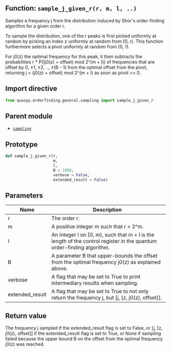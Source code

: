 ## Function: <code>sample\_j\_given\_r(r, m, l, ..)</code>
Samples a frequency j from the distribution induced by Shor's order-finding algorithm for a given order r.

To sample the distribution, one of the r peaks is first picked uniformly at random by picking an index z uniformly at random from [0, r). This function furthermore selects a pivot uniformly at random from [0, 1).

For j0(z) the optimal frequency for this peak, it then subtracts the probabilities r * P((j0(z) + offset) mod 2^(m + l)) of frequencies that are offset by 0, ±1, ±2, .., ±(B - 1) from the optimal offset from the pivot, returning j = (j0(z) + offset) mod 2^(m + l) as soon as pivot <= 0.

## Import directive
```python
from quaspy.orderfinding.general.sampling import sample_j_given_r
```

## Parent module
- [<code>sampling</code>](README.md)

## Prototype
```python
def sample_j_given_r(r,
                     m,
                     l,
                     B = 1000,
                     verbose = False,
                     extended_result = False)
```

## Parameters
| <b>Name</b> | <b>Description</b> |
| ----------- | ------------------ |
| r | The order r. |
| m | A positive integer m such that r < 2^m. |
| l | An integer l on [0, m), such that m + l is the length of the control register in the quantum order-finding algorithm. |
| B | A parameter B that upper-bounds the offset from the optimal frequency j0(z) as explained above. |
| verbose | A flag that may be set to True to print intermediary results when sampling. |
| extended_result | A flag that may be set to True to not only return the frequency j, but [j, [z, j0(z), offset]]. |

## Return value
The frequency j sampled if the extended_result flag is set to False, or [j, [z, j0(z), offset]] if the extended_result flag is set to True, or None if sampling failed because the upper bound B on the offset from the optimal frequency j0(z) was reached.

